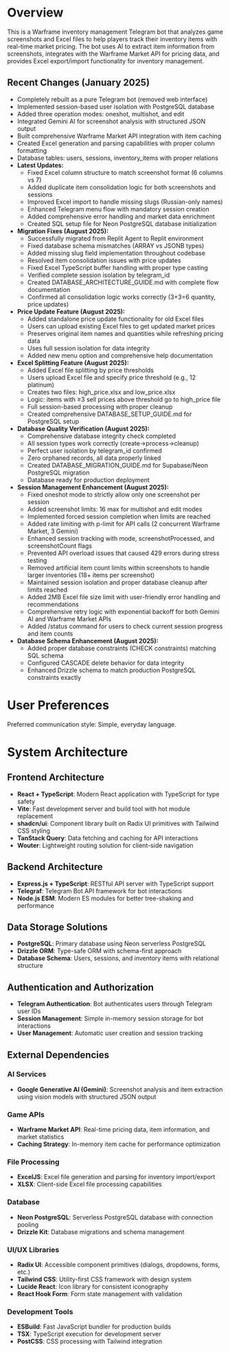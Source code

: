 # Overview

This is a Warframe inventory management Telegram bot that analyzes game screenshots and Excel files to help players track their inventory items with real-time market pricing. The bot uses AI to extract item information from screenshots, integrates with the Warframe Market API for pricing data, and provides Excel export/import functionality for inventory management.

## Recent Changes (January 2025)
- Completely rebuilt as a pure Telegram bot (removed web interface)
- Implemented session-based user isolation with PostgreSQL database
- Added three operation modes: oneshot, multishot, and edit
- Integrated Gemini AI for screenshot analysis with structured JSON output
- Built comprehensive Warframe Market API integration with item caching
- Created Excel generation and parsing capabilities with proper column formatting
- Database tables: users, sessions, inventory_items with proper relations
- **Latest Updates:**
  - Fixed Excel column structure to match screenshot format (6 columns vs 7)
  - Added duplicate item consolidation logic for both screenshots and sessions
  - Improved Excel import to handle missing slugs (Russian-only names)
  - Enhanced Telegram menu flow with mandatory session creation
  - Added comprehensive error handling and market data enrichment
  - Created SQL setup file for Neon PostgreSQL database initialization
- **Migration Fixes (August 2025):**
  - Successfully migrated from Replit Agent to Replit environment
  - Fixed database schema mismatches (ARRAY vs JSONB types)
  - Added missing slug field implementation throughout codebase
  - Resolved item consolidation issues with price updates
  - Fixed Excel TypeScript buffer handling with proper type casting
  - Verified complete session isolation by telegram_id
  - Created DATABASE_ARCHITECTURE_GUIDE.md with complete flow documentation
  - Confirmed all consolidation logic works correctly (3+3=6 quantity, price updates)
- **Price Update Feature (August 2025):**
  - Added standalone price update functionality for old Excel files
  - Users can upload existing Excel files to get updated market prices
  - Preserves original item names and quantities while refreshing pricing data
  - Uses full session isolation for data integrity
  - Added new menu option and comprehensive help documentation
- **Excel Splitting Feature (August 2025):**
  - Added Excel file splitting by price thresholds
  - Users upload Excel file and specify price threshold (e.g., 12 platinum)
  - Creates two files: high_price.xlsx and low_price.xlsx
  - Logic: items with ≥3 sell prices above threshold go to high_price file
  - Full session-based processing with proper cleanup
  - Created comprehensive DATABASE_SETUP_GUIDE.md for PostgreSQL setup
- **Database Quality Verification (August 2025):**
  - Comprehensive database integrity check completed
  - All session types work correctly (create→process→cleanup)
  - Perfect user isolation by telegram_id confirmed
  - Zero orphaned records, all data properly linked
  - Created DATABASE_MIGRATION_GUIDE.md for Supabase/Neon PostgreSQL migration
  - Database ready for production deployment
- **Session Management Enhancement (August 2025):**
  - Fixed oneshot mode to strictly allow only one screenshot per session
  - Added screenshot limits: 16 max for multishot and edit modes
  - Implemented forced session completion when limits are reached
  - Added rate limiting with p-limit for API calls (2 concurrent Warframe Market, 3 Gemini)
  - Enhanced session tracking with mode, screenshotProcessed, and screenshotCount flags
  - Prevented API overload issues that caused 429 errors during stress testing
  - Removed artificial item count limits within screenshots to handle larger inventories (18+ items per screenshot)
  - Maintained session isolation and proper database cleanup after limits reached
  - Added 2MB Excel file size limit with user-friendly error handling and recommendations
  - Comprehensive retry logic with exponential backoff for both Gemini AI and Warframe Market APIs
  - Added /status command for users to check current session progress and item counts
- **Database Schema Enhancement (August 2025):**
  - Added proper database constraints (CHECK constraints) matching SQL schema
  - Configured CASCADE delete behavior for data integrity
  - Enhanced Drizzle schema to match production PostgreSQL constraints exactly

# User Preferences

Preferred communication style: Simple, everyday language.

# System Architecture

## Frontend Architecture
- **React + TypeScript**: Modern React application with TypeScript for type safety
- **Vite**: Fast development server and build tool with hot module replacement
- **shadcn/ui**: Component library built on Radix UI primitives with Tailwind CSS styling
- **TanStack Query**: Data fetching and caching for API interactions
- **Wouter**: Lightweight routing solution for client-side navigation

## Backend Architecture
- **Express.js + TypeScript**: RESTful API server with TypeScript support
- **Telegraf**: Telegram Bot API framework for bot interactions
- **Node.js ESM**: Modern ES modules for better tree-shaking and performance

## Data Storage Solutions
- **PostgreSQL**: Primary database using Neon serverless PostgreSQL
- **Drizzle ORM**: Type-safe ORM with schema-first approach
- **Database Schema**: Users, sessions, and inventory items with relational structure

## Authentication and Authorization
- **Telegram Authentication**: Bot authenticates users through Telegram user IDs
- **Session Management**: Simple in-memory session storage for bot interactions
- **User Management**: Automatic user creation and session tracking

## External Dependencies

### AI Services
- **Google Generative AI (Gemini)**: Screenshot analysis and item extraction using vision models with structured JSON output

### Game APIs
- **Warframe Market API**: Real-time pricing data, item information, and market statistics
- **Caching Strategy**: In-memory item cache for performance optimization

### File Processing
- **ExcelJS**: Excel file generation and parsing for inventory import/export
- **XLSX**: Client-side Excel file processing capabilities

### Database
- **Neon PostgreSQL**: Serverless PostgreSQL database with connection pooling
- **Drizzle Kit**: Database migrations and schema management

### UI/UX Libraries
- **Radix UI**: Accessible component primitives (dialogs, dropdowns, forms, etc.)
- **Tailwind CSS**: Utility-first CSS framework with design system
- **Lucide React**: Icon library for consistent iconography
- **React Hook Form**: Form state management with validation

### Development Tools
- **ESBuild**: Fast JavaScript bundler for production builds
- **TSX**: TypeScript execution for development server
- **PostCSS**: CSS processing with Tailwind integration